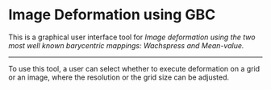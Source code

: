 # Image Deformation using GBC
This is a graphical user interface tool for *Image deformation using the two most well known barycentric mappings: Wachspress and Mean-value.*

---
To use this tool, a user can select whether to execute deformation on a grid or an image, where the
resolution or the grid size can be adjusted.
